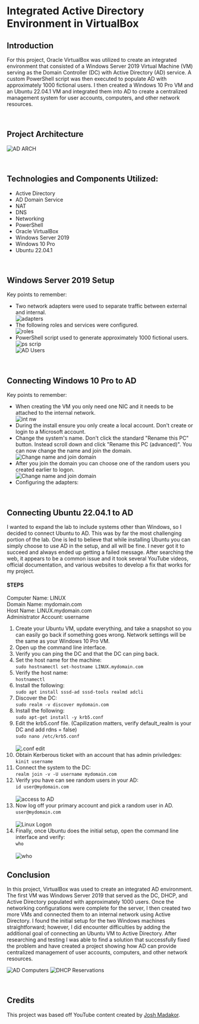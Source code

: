 # Integrated Active Directory Environment in VirtualBox

## Introduction

For this project, Oracle VirtualBox was utilized to create an integrated environment that consisted of a Windows Server 2019 Virtual Machine (VM) serving as the Domain Controller (DC) with Active Directory (AD) service. A custom PowerShell script was then executed to populate AD with approximately 1000 fictional users. I then created a Windows 10 Pro VM and an Ubuntu 22.04.1 VM and integrated them into AD to create a centralized management system for user accounts, computers, and other network resources. 

<br />

## Project Architecture

![AD ARCH](https://i.imgur.com/JW4alB6.png)

<br />

## Technologies and Components Utilized:

- Active Directory
- AD Domain Service
- NAT
- DNS
- Networking
- PowerShell
- Oracle VirtualBox
- Windows Server 2019
- Windows 10 Pro
- Ubuntu 22.04.1

<br />

## Windows Server 2019 Setup

Key points to remember:

- Two network adapters were used to separate traffic between external and internal. <br> ![adapters](https://i.imgur.com/WQydx1Ml.png) <br>
- The following roles and services were configured. <br> ![roles](https://i.imgur.com/hDJ4vyfl.png)
- PowerShell script used to generate approximately 1000 fictional users. <br> ![ps scrip](https://i.imgur.com/dhNIRcql.png) <br> ![AD Users](https://i.imgur.com/CG0Pu8vl.png)

<br />

## Connecting Windows 10 Pro to AD

Key points to remember:

- When creating the VM you only need one NIC and it needs to be attached to the internal network. <br> ![int nw](https://i.imgur.com/ITXfdqSl.png)
- During the install ensure you only create a local account. Don't create or login to a Microsoft account.
- Change the system's name. Don't click the standard "Rename this PC" button. Instead scroll down and click "Rename this PC (advanced)". You can now change the name and join the domain. <br> ![Change name and join domain](https://i.imgur.com/96BzAlim.png)
- After you join the domain you can choose one of the random users you created earlier to logon. <br> ![Change name and join domain](https://i.imgur.com/ToE60Pgm.png)
- Configuring the adapters:





<br />

## Connecting Ubuntu 22.04.1 to AD

I wanted to expand the lab to include systems other than Windows, so I decided to connect Ubuntu to AD. This was by far the most challenging portion of the lab. One is led to believe that while installing Ubuntu you can simply choose to use AD in the setup, and all will be fine. I never got it to succeed and always ended up getting a failed message. After searching the web, it appears to be a common issue and it took several YouTube videos, official documentation, and various websites to develop a fix that works for my project. 

#### STEPS

Computer Name: LINUX <br>
Domain Name: mydomain.com <br>
Host Name: LINUX.mydomain.com <br>
Administrator Account: username

  1. Create your Ubuntu VM, update everything, and take a snapshot so you can easily go back if something goes wrong. Network settings will be the same as your  Windows 10 Pro VM.
  3. Open up the command line interface.
  5. Verify you can ping the DC and that the DC can ping back.
  6. Set the host name for the machine: <br> ```sudo hostnamectl set-hostname LINUX.mydomain.com```
  7. Verify the host name: <br> ```hostnamectl```
  8. Install the following: <br> ```sudo apt install sssd-ad sssd-tools realmd adcli```
  9. Discover the DC: <br> ```sudo realm -v discover mydomain.com```
  10. Install the following: <br> ```sudo apt-get install -y krb5.conf```
  11. Edit the krb5.conf file. (Capilization matters, verify default_realm is your DC and add rdns = false) <br> ```sudo nano /etc/krb5.conf``` <br> <br>
![.conf edit](https://i.imgur.com/uTKdqMWl.png)
  11. Obtain Kerberous ticket with an account that has admin priviledges: <br> ```kinit username```
  12. Connect the system to the DC: <br> ```realm join -v -U username mydomain.com```
  14. Verify you have can see random users in your AD: <br> ```id user@mydomain.com``` <br> <br> ![access to AD](https://i.imgur.com/vrfmAnDl.png)
  15. Now log off your primary account and pick a random user in AD. <br> ```user@mydomain.com``` <br> <br> ![Linux Logon](https://i.imgur.com/TAy4kSNl.png)
  16. Finally, once Ubuntu does the initial setup, open the command line interface and verify: <br> ```who``` <br> <br> ![who](https://i.imgur.com/s2djFZ3l.png)

## Conclusion

In this project, VirtualBox was used to create an integrated AD environment. The first VM was Windows Server 2019 that served as the DC, DHCP, and Active Directory populated with approximately 1000 users. Once the networking configurations were complete for the server, I then created two more VMs and connected them to an internal network using Active Directory. I found the initial setup for the two Windows machines straightforward; however, I did encounter difficulties by adding the additional goal of connecting an Ubuntu VM to Active Directory. After researching and testing I was able to find a solution that successfully fixed the problem and have created a project showing how AD can provide centralized management of user accounts, computers, and other network resources.   

![AD Computers](https://i.imgur.com/yGbJT3Il.png)
![DHCP Reservations](https://i.imgur.com/BHs2LzLl.png)

<br />

## Credits

This project was based off YouTube content created by [Josh Madakor](https://www.youtube.com/watch?v=MHsI8hJmggI&t=8s).


